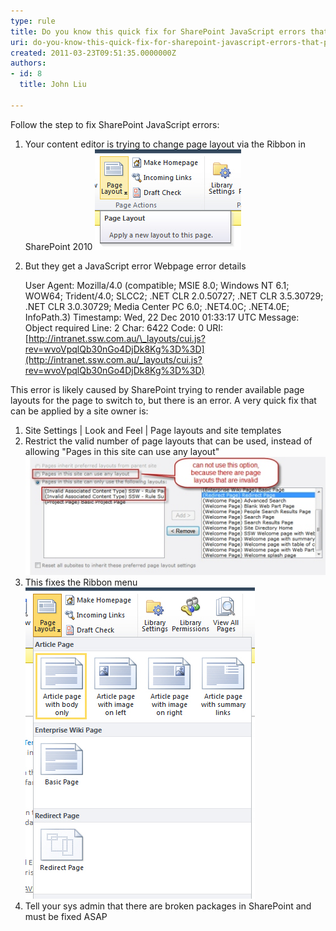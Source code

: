 ```yaml
---
type: rule
title: Do you know this quick fix for SharePoint JavaScript errors that prevents you from switching page layout?
uri: do-you-know-this-quick-fix-for-sharepoint-javascript-errors-that-prevents-you-from-switching-page-layout
created: 2011-03-23T09:51:35.0000000Z
authors:
- id: 8
  title: John Liu

---
```


Follow the step to fix SharePoint JavaScript errors:<br> 
1. Your content editor is trying to change page layout via the Ribbon in SharePoint 2010 
![ Click Page Layout in the Ribbon](PagelayoutInRibbon.jpg) 
2. But they get a JavaScript error
    Webpage error details

     User Agent: Mozilla/4.0 (compatible; MSIE 8.0; Windows NT 6.1; WOW64; Trident/4.0; SLCC2; .NET CLR 2.0.50727; .NET CLR 3.5.30729; .NET CLR 3.0.30729; Media Center PC 6.0; .NET4.0C; .NET4.0E; InfoPath.3)
     Timestamp: Wed, 22 Dec 2010 01:33:17 UTC
    Message: Object required
     Line: 2
     Char: 6422
     Code: 0
     URI:[http://intranet.ssw.com.au/\_layouts/cui.js?rev=wvoVpqlQb30nGo4DjDk8Kg%3D%3D](http://intranet.ssw.com.au/_layouts/cui.js?rev=wvoVpqlQb30nGo4DjDk8Kg%3D%3D)


This error is likely caused by SharePoint trying to render available page layouts for the page to switch to, but there is an error.
 A very quick fix that can be applied by a site owner is:

1. Site Settings | Look and Feel | Page layouts and site templates
2. Restrict the valid number of page layouts that can be used, instead of allowing "Pages in this site can use any layout"![ Restrict valid page layouts](RestrictedPageLayout.jpg)
3. This fixes the Ribbon menu
![ Ribbon menu fixed!](RibbonMenu01.jpg)
4. Tell your sys admin that there are broken packages in SharePoint and must be fixed ASAP
